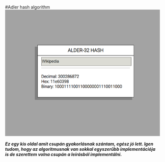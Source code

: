 #Adler hash algorithm
![Showcase of the site](showcase.png)


***Ez egy kis oldal amit csupán gyakorlásnak szántam, egész jó lett. Igen tudom, hogy az algoritmusnak van sokkal egyszerűbb implementációja is de szerettem volna csupán a leírásból implementálni.***